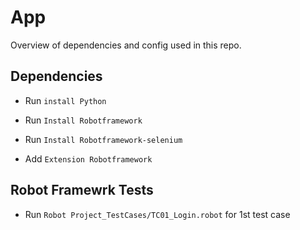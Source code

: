 # App

Overview of dependencies and config used in this repo.

## Dependencies

- Run `install Python`

- Run `Install Robotframework`

- Run `Install Robotframework-selenium`

- Add `Extension Robotframework`



## Robot Framewrk Tests

- Run `Robot Project_TestCases/TC01_Login.robot` for 1st test case


